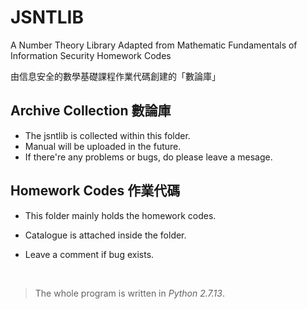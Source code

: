 # JSNTLIB

A Number Theory Library Adapted from Mathematic Fundamentals of Information Security Homework Codes

由信息安全的數學基礎課程作業代碼創建的「數論庫」

## Archive Collection 數論庫

* The jsntlib is collected within this folder.
* Manual will be uploaded in the future.
* If there're any problems or bugs, do please leave a mesage.

## Homework Codes 作業代碼

* This folder mainly holds the homework codes.

* Catalogue is attached inside the folder.

* Leave a comment if bug exists.

  ​

> The whole program is written in *Python 2.7.13*.